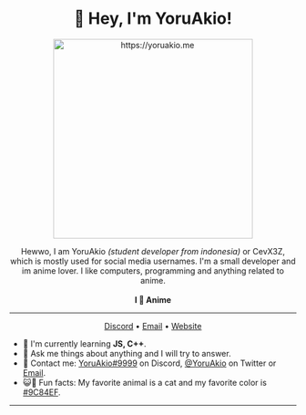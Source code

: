<h1 align="center">👋 Hey, I'm YoruAkio!</h1>

<div align="center">
  <img src="https://spotify.yoruakio.me/api?theme=dark&scan=true&rainbow=true&spin=true" alt="https://yoruakio.me" width="350" />
</div>

<p align="center">Hewwo, I am YoruAkio <i>(student developer from indonesia)</i> or CevX3Z, which is mostly used for social media usernames. I'm a small developer and im anime lover. I like computers, programming and anything related to anime.<br><br><strong>I 💜 Anime</strong></p>

<hr>

<p align="center">
  <a href="https://go.yoruakio.me/discord">Discord</a> • <a href="https://go.yoruakio.me/mail">Email</a> • <a href="https://yoruakio.me">Website</a>
</p>

- 🌱 I'm currently learning **JS, C++**.
- 💭 Ask me things about anything and I will try to answer.
- 📇 Contact me: [YoruAkio#9999](https://go.yoruakio.me/discord) on Discord, [@YoruAkio](https://go.yoruakio.me/twitter) on Twitter or [Email](https://go.yoruakio.me/mail).
- 😺💜 Fun facts: My favorite animal is a cat and my favorite color is [#9C84EF](https://color-hex.com/color/9c84ef).

<hr>

